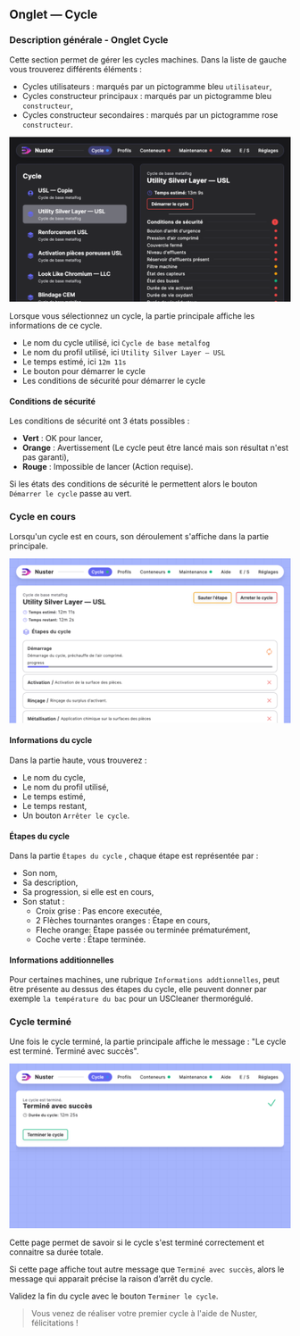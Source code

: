 ## Onglet — Cycle

### Description générale - Onglet Cycle

Cette section permet de gérer les cycles machines. Dans la liste de gauche vous trouverez différents éléments :

- Cycles utilisateurs : marqués par un pictogramme bleu   `utilisateur`,
- Cycles constructeur principaux : marqués par un pictogramme  bleu  `constructeur`,
- Cycles constructeur secondaires : marqués par un pictogramme  rose  `constructeur`.

![Liste cycles](component_cycles.png)

Lorsque vous sélectionnez un cycle, la partie principale affiche les informations de ce cycle.

- Le nom du cycle utilisé, ici    `Cycle de base metalfog`
- Le nom du profil utilisé, ici    `Utility Silver Layer — USL`
- Le temps estimé, ici    `12m 11s`
- Le bouton pour démarrer le cycle
- Les conditions de sécurité pour démarrer le cycle

#### Conditions de sécurité

Les conditions de sécurité ont 3 états possibles :

- **Vert** : OK pour lancer,
- **Orange** : Avertissement (Le cycle peut être lancé mais son résultat n'est pas garanti),
- **Rouge** : Impossible de lancer (Action requise).

Si les états des conditions de sécurité le permettent alors le bouton   `Démarrer le cycle`   passe au vert.

### Cycle en cours

Lorsqu'un cycle est en cours, son déroulement s'affiche dans la partie principale.

![Liste cycles](cycles_running.png)

#### Informations du cycle

Dans la partie haute, vous trouverez :

- Le nom du cycle,
- Le nom du profil utilisé,
- Le temps estimé,
- Le temps restant,
- Un bouton   `Arrêter le cycle`.

#### Étapes du cycle

Dans la partie   `Étapes du cycle` , chaque étape est représentée par :

- Son nom,
- Sa description,
- Sa progression, si elle est en cours,
- Son statut :
  - Croix grise : Pas encore executée,
  - 2 Flèches tournantes oranges : Étape en cours,
  - Fleche orange: Étape passée ou terminée prématurément,
  - Coche verte : Étape terminée.

#### Informations additionnelles

Pour certaines machines, une rubrique   `Informations addtionnelles`, peut être présente au dessus des étapes du cycle, elle peuvent donner par exemple   `la température du bac` pour un USCleaner thermorégulé.

### Cycle terminé

Une fois le cycle terminé, la partie principale affiche le message :
"Le cycle est terminé. Terminé avec succès".

![Fin du cycle](cycles_end.png)

Cette page permet de savoir si le cycle s'est terminé correctement et connaitre sa durée totale.

Si cette page affiche tout autre message que   `Terminé avec succès`, alors le message qui apparait précise la raison d’arrêt du cycle. 

Validez la fin du cycle avec le bouton   `Terminer le cycle`.

> Vous venez de réaliser votre premier cycle à l'aide de Nuster, félicitations !
